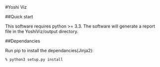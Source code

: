 #Yoshi Viz

##Quick start

This software requires python >= 3.3. The software will generate a report file in the YoshiViz/output directory.

##Dependancies

Run pip to install the dependancies(Jinja2):

	% python3 setup.py install



